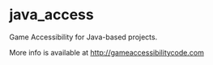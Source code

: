 java_access
===========

Game Accessibility for Java-based projects.

More info is available at http://gameaccessibilitycode.com

